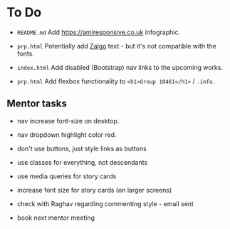 # To Do

- `README.md` Add https://amiresponsive.co.uk infographic.

- `prp.html` Potentially add [Zalgo](https://zalgo.org) text - but it's not compatible with the fonts.

- `index.html` Add disabled (Bootstrap) nav links to the upcoming works.

- `prp.html` Add flexbox functionality to `<h1>Group 10461</h1>` / `.info`.

## Mentor tasks

- nav increase font-size on desktop.
- nav dropdown highlight color red.
- don't use buttons, just style links as buttons
- use classes for everything, not descendants
- use media queries for story cards
- increase font size for story cards (on larger screens)

- check with Raghav regarding commenting style - email sent

- book next mentor meeting
